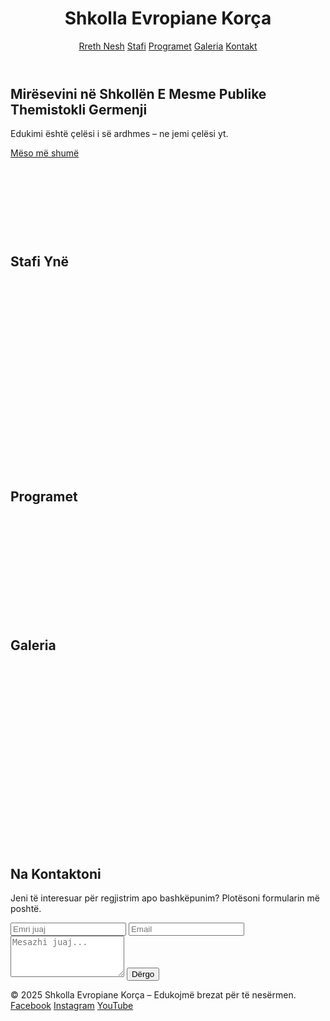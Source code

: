 <!DOCTYPE html>
<html lang="sq">
<head>
  <meta charset="UTF-8" />
  <meta name="viewport" content="width=device-width, initial-scale=1.0" />
  <title>Gjimnazi THEMISTOKLI GERMENJI</title>
  <script src="https://cdn.tailwindcss.com"></script>
  <style>
    html { scroll-behavior: smooth; }
    .fade-in { opacity: 0; transform: translateY(20px); transition: all 0.8s ease-in-out; }
    .fade-in.visible { opacity: 1; transform: translateY(0); }
  </style>
</head>
<body class="bg-white text-gray-800 font-sans">

  <!-- Navbar -->
  <header class="fixed w-full z-50 bg-white shadow-md">
    <div class="max-w-6xl mx-auto flex items-center justify-between px-6 py-4">
      <h1 class="text-xl font-bold text-blue-700">Shkolla Evropiane Korça</h1>
      <nav class="space-x-4 text-sm text-gray-700">
        <a href="#about" class="hover:text-blue-600">Rreth Nesh</a>
        <a href="#staff" class="hover:text-blue-600">Stafi</a>
        <a href="#programs" class="hover:text-blue-600">Programet</a>
        <a href="#gallery" class="hover:text-blue-600">Galeria</a>
        <a href="#contact" class="hover:text-blue-600">Kontakt</a>
      </nav>
    </div>
  </header>

  <!-- Hero Section -->
  <section class="min-h-screen flex items-center justify-center bg-gradient-to-b from-blue-100 to-white pt-24 px-6">
    <div class="text-center">
      <h1 class="text-5xl font-bold text-blue-800">Mirësevini në Shkollën E Mesme Publike Themistokli Germenji</h1>
      <p class="mt-4 text-xl text-gray-600">Edukimi është çelësi i së ardhmes – ne jemi çelësi yt.</p>
      <a href="#about" class="mt-8 inline-block px-6 py-3 bg-blue-600 hover:bg-blue-700 text-white rounded-full text-lg transition-all">Mëso më shumë</a>
    </div>
  </section>

  <!-- About -->
  <section id="about" class="py-20 px-6 bg-gray-50">
    <div class="max-w-5xl mx-auto text-center fade-in">
      <h2 class="text-4xl font-bold text-blue-700 mb-6">Rreth Nesh</h2>
      <p class="text-gray-700 text-lg leading-relaxed">Shkolla e mesme publike Themistokli Germenji është një institucion arsimor modern, që ofron edukim cilësor dhe përgatit nxënësit për të ardhmen me vlera, dije dhe kulturë.</p>
    </div>
  </section>

  <!-- Staff -->
  <section id="staff" class="py-20 px-6 bg-white">
    <div class="max-w-5xl mx-auto text-center">
      <h2 class="text-4xl font-bold text-blue-700 mb-12">Stafi Ynë</h2>
      <div class="grid md:grid-cols-3 gap-8">
        <div class="fade-in">
          <img src="https://via.placeholder.com/150" class="mx-auto rounded-full mb-4" />
          <h3 class="text-xl font-semibold">Drejtoresha Entela Kuruni</h3>
          <p class="text-gray-600">Lider i arsimit inovativ.</p>
        </div>
        <div class="fade-in">
          <img src="https://via.placeholder.com/150" class="mx-auto rounded-full mb-4" />
          <h3 class="text-xl font-semibold">Prof. Anxhela Pashko</h3>
          <p class="text-gray-600">Anglisht.</p>
        </div>
        <div class="fade-in">
          <img src="https://via.placeholder.com/150" class="mx-auto rounded-full mb-4" />
          <h3 class="text-xl font-semibold">Prof. Eljona Jatagani.</h3>
          <p class="text-gray-600">Gjuhë & Letërsi Shqipe.</p>
        </div>
      </div>
    </div>
  </section>

  <!-- Programs -->
  <section id="programs" class="py-20 px-6 bg-gray-50">
    <div class="max-w-5xl mx-auto text-center">
      <h2 class="text-4xl font-bold text-blue-700 mb-12">Programet</h2>
      <div class="grid md:grid-cols-2 gap-10">
        <div class="fade-in">
          <h3 class="text-2xl font-semibold mb-2">📚 Gjimnaz i Përgjithshëm</h3>
          <p class="text-gray-700">Program akademik me theks në shkencat humane, shkencat natyrore dhe teknologjinë.</p>
        </div>
        <div class="fade-in">
          <h3 class="text-2xl font-semibold mb-2">🌍 Seksion Bilingual</h3>
          <p class="text-gray-700">Mësim në shqip dhe italisht me fokus në bashkëpunimin ndërkombëtar.</p>
        </div>
      </div>
    </div>
  </section>

  <!-- Gallery -->
  <section id="gallery" class="py-20 px-6 bg-white">
    <div class="max-w-5xl mx-auto text-center">
      <h2 class="text-4xl font-bold text-blue-700 mb-12">Galeria</h2>
      <div class="grid md:grid-cols-2 gap-6">
        <img src="https://via.placeholder.com/600x400" class="rounded-lg shadow-lg fade-in" alt="Foto shkollore" />
        <iframe class="rounded-lg shadow-lg fade-in w-full h-64" src="https://www.youtube.com/embed/dQw4w9WgXcQ" title="Video prezantuese" allowfullscreen></iframe>
      </div>
    </div>
  </section>

  <!-- Latest News -->
  <section class="py-20 px-6 bg-gray-50">
    <div class="max-w-4xl mx-auto text-center fade-in">
      <h2 class="text-4xl font-bold text-blue-700 mb-8">Lajmet e Fundit</h2>
      <ul class="text-left text-lg text-gray-700 space-y-4">
        <li>📅 <strong>10 Prill 2025:</strong> Fillimi i provimeve.</li>
        <li>🎭 <strong>25 Prill 2025:</strong> Festivali RinShow.</li>
        <li>📚 <strong>5 Maj 2025:</strong> Java e Projekteve.</li>
      </ul>
    </div>
  </section>

  <!-- Contact -->
  <section id="contact" class="py-20 px-6 bg-gray-100">
    <div class="max-w-xl mx-auto text-center">
      <h2 class="text-4xl font-bold text-blue-700 mb-8">Na Kontaktoni</h2>
      <p class="text-gray-600 mb-6">Jeni të interesuar për regjistrim apo bashkëpunim? Plotësoni formularin më poshtë.</p>
      <form class="space-y-4">
        <input type="text" placeholder="Emri juaj" class="w-full p-3 rounded bg-white border border-gray-300" />
        <input type="email" placeholder="Email" class="w-full p-3 rounded bg-white border border-gray-300" />
        <textarea placeholder="Mesazhi juaj..." class="w-full p-3 rounded bg-white border border-gray-300" rows="4"></textarea>
        <button type="submit" class="bg-blue-600 hover:bg-blue-700 px-6 py-3 rounded-full text-white">Dërgo</button>
      </form>
    </div>
  </section>

  <!-- Footer -->
  <footer class="bg-white text-center py-8 text-sm text-gray-500">
    © 2025 Shkolla Evropiane Korça – Edukojmë brezat për të nesërmen.
    <div class="mt-2 space-x-4">
      <a href="https://www.facebook.com/search/top?q=gjimnazi%20%22themistokli%20g%C3%ABrmenji%22%20faqja%20zyrtare" target="_blank" class="hover:text-blue-600">Facebook</a>
      <a href="#" class="hover:text-blue-600">Instagram</a>
      <a href="#" class="hover:text-blue-600">YouTube</a>
    </div>
  </footer>

  <!-- Animation Script -->
  <script>
    const faders = document.querySelectorAll('.fade-in');
    const appearOptions = { threshold: 0.2 };
    const appearOnScroll = new IntersectionObserver((entries, observer) => {
      entries.forEach(entry => {
        if (!entry.isIntersecting) return;
        entry.target.classList.add('visible');
        observer.unobserve(entry.target);
      });
    }, appearOptions);
    faders.forEach(fader => appearOnScroll.observe(fader));
  </script>
</body>
</html>
